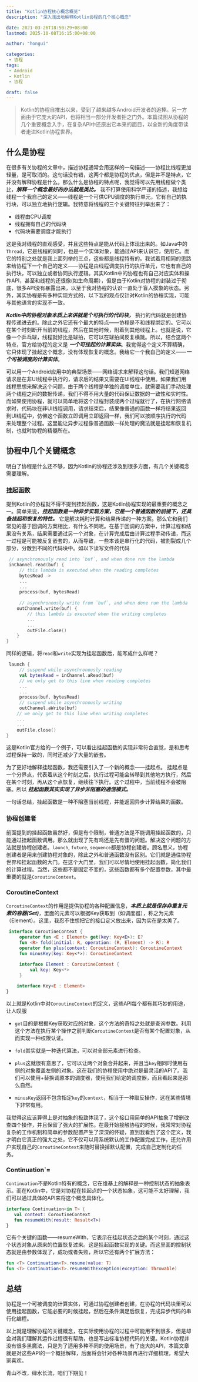 ```yaml
---
title: "Kotlin协程核心概念概览"
description: "深入浅出地解释Kotlin协程的几个核心概念"

date: 2021-03-26T18:50:29+08:00
lastmod: 2025-10-08T16:15:00+08:00

author: "hongui"

categories:
 - 协程
tags:
 - Android
 - Kotlin
 - 协程

draft: false
---
```


> Kotlin的协程自推出以来，受到了越来越多Android开发者的追捧。另一方面由于它庞大的API，也将相当一部分开发者拒之门外。本篇试图从协程的几个重要概念入手，在复杂API中还原出它本来的面目，以全新的角度带读者走进Kotlin协程世界。

## 什么是协程
在很多有关协程的文章中，描述协程通常会用这样的一句描述——协程比线程更加轻量，是可取消的。这句话没有错，这两个都是协程的优点，但是并不是特点，它并没有解释协程是什么。那么什么是协程的特点呢，我觉得可以先用线程做个类比，***解释一个概念最好的办法就是类比。*** 我不打算使用科学严谨的描述，我想给线程一个我自己的定义——线程是一个可供CPU调度的执行单元，它有自己的执行块，可以独立地执行逻辑。我特意将线程的三个关键特征列举出来了：

- 线程由CPU调度
- 线程拥有自己的代码块
- 代码块需要调度才能执行

这是我对线程的直观感受，并且这些特点是能从代码上体现出来的。如Java中的`Thread`，它是线程的同时，也是一个实体对象，能通过API来认识它，使用它。而它的特别之处就是我上面列举的三点，这些都是线程特有的。我试着用相同的思路来给协程下一个自己的定义——协程是由线程调度执行的执行单元，它也有自己的执行块，可以独立或者协同执行逻辑。其实Kotlin中的协程也有自己对应实体和操作API，甚至和线程的还很像(如生命周期），但是由于Kotlin对协程的封装过于彻底，很多API没有暴露出来，以至于我对协程的认识一直处于盲人摸象的状态。另外，其实协程是有多种实现方式的，以下我的观点仅针对Kotlin的协程实现，可能与其他语言的实现不一致。

***Kotlin中的协程对象本质上来讲就是个可执行的代码块，*** 执行的代码就是创建协程传递进去的。除此之外它还有个最大的特点——协程是不和线程绑定的。它可以在某个时刻断开当前的线程，然后在其他时候，附着到其他线程上。也就是说，它像一个乒乓球，线程就好比是球拍，它可以在球拍间反复横跳。所以，结合这两个特点，官方给协程的定义是 ***一个可挂起的计算实体***。我觉得这个定义不算精确，它只体现了挂起这个概念，没有体现恢复的概念。我给它一个我自己的定义——***一个可被调度的计算实体***。

可以用一个Android应用中的典型场景——网络请求来解释这句话。我们知道网络请求是在非UI线程中执行的，请求后的结果又需要在UI线程中使用。如果我们用线程思想来解决这个问题，由于两个线程是单独的调度单位，就需要我们手动处理两个线程之间的数据传递，我们不得不用大量的代码保证数据的一致性和实时性。而如果使用协程，就可以简单地将这个过程封装成两个过程就行了，在执行网络请求时，代码块在非UI线程调用，请求结束后，结果像普通的函数一样将结果返回到UI线程中，仿佛这个函数立即调用立即返回一样，我们可以按顺序执行的代码来处理整个过程。这里能让异步过程像普通函数一样处理的魔法就是挂起和恢复机制，也就时协程的精髓所在。

## 协程中几个关键概念
明白了协程是什么还不够，因为Kotlin的协程还涉及到很多方面，有几个关键概念需要理解。

### 挂起函数
提到Kotlin的协程就不得不提到挂起函数，这是Kotlin协程实现的最重要的概念之一。简单来说，***挂起函数是一种异步实现方案，它是一个普通函数的前提下，还具备挂起和恢复的特性。*** 它是解决耗时计算和结果传递的一种方案。那么它和我们常见的基于回调的方案相比，有什么不同呢。在基于回调的方案中，计算过程和结果没有关系，结果需要通过另一个对象，在计算完成后由计算过程手动传递，而这一过程是可能被反复嵌套的，从而导致，一些本该是串行化的代码，被割裂成几个部分，分散到不同的代码块中。如以下读写文件的代码
```kotlin
 // asynchronously read into `buf`, and when done run the lambda
 inChannel.read(buf) {
     // this lambda is executed when the reading completes
     bytesRead ->
     ...
     ...
     process(buf, bytesRead)
 
     // asynchronously write from `buf`, and when done run the lambda
    outChannel.write(buf) {
        // this lambda is executed when the writing completes
        ...
        ...
        outFile.close()          
    }
}
```
同样的逻辑，将`read`和`write`实现为挂起函数后，能写成什么样呢？
```kotlin
 launch {
     // suspend while asynchronously reading
     val bytesRead = inChannel.aRead(buf) 
     // we only get to this line when reading completes
     ...
     ...
     process(buf, bytesRead)
     // suspend while asynchronously writing   
     outChannel.aWrite(buf)
    // we only get to this line when writing completes  
    ...
    ...
    outFile.close()
}
```
这是Kotlin官方给的一个例子，可以看出挂起函数的实现非常符合直觉，是和思考过程保持一致的，同时还减少了大量的嵌套。

为了更好地解释挂起函数，我还需要引入了一个新的概念——挂起点。
挂起点是一个分界点，代表着从这个时刻之后，执行过程可能会转移到其他地方执行，然后在某个时刻，再从这个点恢复，继续往下执行。这个过程中，当前线程不会被阻塞。所以 ***挂起函数其实实现了异步非阻塞的通信模式。***

一句话总结，挂起函数是一种不阻塞当前线程，并能返回异步计算结果的函数。

### 协程创建者
前面提到的挂起函数虽然好，但是有个限制，普通方法是不能调用挂起函数的，只能通过挂起函数调用。那么就出现了先有鸡还是先有蛋的问题。解决这个问题的方法就是协程创建者。`launch`, `future`, `sequence`都是协程创建者。顾名思义，协程创建者是用来创建协程对象的，除此之外和普通函数没有区别。它们就是通往协程世界和挂起函数的大门。在这个大门里，我们可以尽情地使用挂起函数，简化我们的计算过程。当然，这些都不是固定不变的，这些函数都有多个配置参数，其中最重要的就是`CoroutineContext`。

### CoroutineContext
`CoroutineContext`的作用是提供协程的各种配置信息，***本质上就是保存非重复元素的容器(Set)***，里面的元素可以根据Key获取到（如调度器），称之为元素（Element）。这里，我忍不住想把它的接口定义放出来，因为实在是太美了。
```kotlin
 interface CoroutineContext {
     operator fun <E : Element> get(key: Key<E>): E?
     fun <R> fold(initial: R, operation: (R, Element) -> R): R
     operator fun plus(context: CoroutineContext): CoroutineContext
     fun minusKey(key: Key<*>): CoroutineContext
 
     interface Element : CoroutineContext {
         val key: Key<*>
     }

    interface Key<E : Element>
}
```
以上就是Kotlin中对`CoroutineContext`的定义，这些API每个都有其巧妙的用途，让人叹服

- `get`目的是根据Key获取对应的对象，这个方法的奇特之处就是查询参数。利用这个方法在执行某个操作之前判断`CoroutineContext`是否有某个配置对象，从而实现一种权限认证。

- `fold`其实就是一种迭代算法，可以对全部元素进行检查。

- `plus`这就很有意思了，它可以让两个对象合并起来，并且当`key`相同时使用右侧的对象覆盖左侧的对象。这在我们的协程使用中绝对是最灵活的API了。我们可以使用+替换调原本的调度器，使用我们给定的调度器，而且看起来是那么自然。

- `minusKey`返回不包含指定`key`的`context`，相当于一种取反操作，这在某些情境下非常有用。

我觉得这应该算得上是对抽象的极致体现了，这个接口用简单的API抽象了增删改查四个操作，并且保留了强大的扩展性。在最开始接触协程的时候，我常常对协程复杂的工作机制和简单的参数配置产生了深深的怀疑，直到我看到了这个定义，我才明白它真正的强大之处，它不仅可以用系统默认的工作配置完成工作，还允许用户实现自己的`CoroutineContext`来随时替换掉默认配置，完成自己定制化的任务。

### Continuation`=
`Continuation`不是Kotlin特有的概念，它在维基上的解释是一种控制状态的抽象表示。而在Kotlin中，它是对协程在挂起点的一个状态抽象，这可能不太好理解，我们可以通过具体的API来将这个概念具体化。
```kotlin
interface Continuation<in T> {
   val context: CoroutineContext
   fun resumeWith(result: Result<T>)
}
```
它有个关键的函数——resumeWith，它表示在挂起状态之后的某个时刻，通过这个状态对象从原来的位置恢复过来。这是挂起函数实现的关键。而这里面的控制状态就是由参数体现了，成功或者失败，所以它还有两个扩展方法：
```kotlin
fun <T> Continuation<T>.resume(value: T)
fun <T> Continuation<T>.resumeWithException(exception: Throwable)
```
## 总结
协程是一个可被调度的计算实体，可通过协程创建者创建，在协程的代码块里可以使用挂起函数，它能必要的时候挂起，然后在条件满足后恢复，完成异步代码的串行化编程。

以上就是理解协程的关键概念，在实际使用协程的过程中可能用不到很多，但是却会对我们理解其运作过程很有帮助，也是写出标准协程代码的关键。Kotlin协程并没有很多黑魔法，只是为了适用多种不同的使用场景，有了庞大的API，本篇文章就是对这些API的一个概括解释，后面将会针对各种场景再进行详细梳理，希望大家喜欢。

青山不改，绿水长流，咱们下期见！